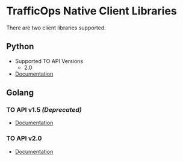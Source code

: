 # TrafficOps Native Client Libraries

There are two client libraries supported:

## Python
* Supported TO API Versions
	* 2.0
* [Documentation](https://github.com/apache/trafficcontrol/tree/master/clients/python/trafficops)

## Golang
### TO API v1.5 _(Deprecated)_
* [Documentation](https://github.com/apache/trafficcontrol/tree/master/traffic_ops/v1-client)

### TO API v2.0
* [Documentation](https://github.com/apache/trafficcontrol/tree/master/traffic_ops/client)
